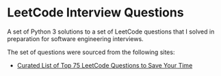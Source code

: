 # LeetCode Interview Questions

A set of Python 3 solutions to a set of LeetCode questions that I solved in preparation for software engineering interviews.

The set of questions were sourced from the following sites:

* [Curated List of Top 75 LeetCode Questions to Save Your Time](https://www.teamblind.com/article/New-Year-Gift---Curated-List-of-Top-75-LeetCode-Questions-to-Save-Your-Time-OaM1orEU)
